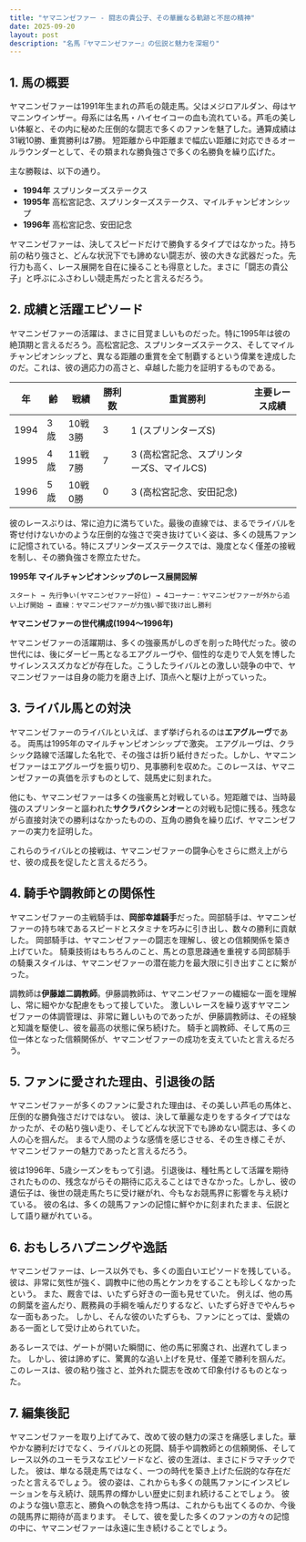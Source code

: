 ```yaml
---
title: "ヤマニンゼファー - 闘志の貴公子、その華麗なる軌跡と不屈の精神"
date: 2025-09-20
layout: post
description: "名馬『ヤマニンゼファー』の伝説と魅力を深堀り"
---
```


## 1. 馬の概要

ヤマニンゼファーは1991年生まれの芦毛の競走馬。父はメジロアルダン、母はヤマニンウインザー。母系には名馬・ハイセイコーの血も流れている。芦毛の美しい体躯と、その内に秘めた圧倒的な闘志で多くのファンを魅了した。通算成績は31戦10勝、重賞勝利は7勝。  短距離から中距離まで幅広い距離に対応できるオールラウンダーとして、その類まれな勝負強さで多くの名勝負を繰り広げた。

主な勝鞍は、以下の通り。

* **1994年**  スプリンターズステークス
* **1995年**  高松宮記念、スプリンターズステークス、マイルチャンピオンシップ
* **1996年**  高松宮記念、安田記念


ヤマニンゼファーは、決してスピードだけで勝負するタイプではなかった。持ち前の粘り強さと、どんな状況下でも諦めない闘志が、彼の大きな武器だった。先行力も高く、レース展開を自在に操ることも得意とした。まさに「闘志の貴公子」と呼ぶにふさわしい競走馬だったと言えるだろう。


## 2. 成績と活躍エピソード

ヤマニンゼファーの活躍は、まさに目覚ましいものだった。特に1995年は彼の絶頂期と言えるだろう。高松宮記念、スプリンターズステークス、そしてマイルチャンピオンシップと、異なる距離の重賞を全て制覇するという偉業を達成したのだ。これは、彼の適応力の高さと、卓越した能力を証明するものである。

| 年 | 齢 | 戦績 | 勝利数 | 重賞勝利 | 主要レース成績 |
|---|---|---|---|---|---|
| 1994 | 3歳 | 10戦3勝 | 3 | 1 (スプリンターズS) |  |
| 1995 | 4歳 | 11戦7勝 | 7 | 3 (高松宮記念、スプリンターズS、マイルCS) |  |
| 1996 | 5歳 | 10戦0勝 | 0 | 3 (高松宮記念、安田記念) |  |


彼のレースぶりは、常に迫力に満ちていた。最後の直線では、まるでライバルを寄せ付けないかのような圧倒的な強さで突き抜けていく姿は、多くの競馬ファンに記憶されている。特にスプリンターズステークスでは、幾度となく僅差の接戦を制し、その勝負強さを際立たせた。


**1995年 マイルチャンピオンシップのレース展開図解**

```
スタート → 先行争い(ヤマニンゼファー好位) → 4コーナー：ヤマニンゼファーが外から追い上げ開始 → 直線：ヤマニンゼファーが力強い脚で抜け出し勝利
```

**ヤマニンゼファーの世代構成(1994～1996年)**

ヤマニンゼファーの活躍期は、多くの強豪馬がしのぎを削った時代だった。彼の世代には、後にダービー馬となるエアグルーヴや、個性的な走りで人気を博したサイレンススズカなどが存在した。こうしたライバルとの激しい競争の中で、ヤマニンゼファーは自身の能力を磨き上げ、頂点へと駆け上がっていった。


## 3. ライバル馬との対決

ヤマニンゼファーのライバルといえば、まず挙げられるのは**エアグルーヴ**である。  両馬は1995年のマイルチャンピオンシップで激突。  エアグルーヴは、クラシック路線で活躍した名牝で、その強さは折り紙付きだった。しかし、ヤマニンゼファーはエアグルーヴを振り切り、見事勝利を収めた。このレースは、ヤマニンゼファーの真価を示すものとして、競馬史に刻まれた。

他にも、ヤマニンゼファーは多くの強豪馬と対戦している。短距離では、当時最強のスプリンターと謳われた**サクラバクシンオー**との対戦も記憶に残る。残念ながら直接対決での勝利はなかったものの、互角の勝負を繰り広げ、ヤマニンゼファーの実力を証明した。

これらのライバルとの接戦は、ヤマニンゼファーの闘争心をさらに燃え上がらせ、彼の成長を促したと言えるだろう。


## 4. 騎手や調教師との関係性

ヤマニンゼファーの主戦騎手は、**岡部幸雄騎手**だった。岡部騎手は、ヤマニンゼファーの持ち味であるスピードとスタミナを巧みに引き出し、数々の勝利に貢献した。  岡部騎手は、ヤマニンゼファーの闘志を理解し、彼との信頼関係を築き上げていた。  騎乗技術はもちろんのこと、馬との意思疎通を重視する岡部騎手の騎乗スタイルは、ヤマニンゼファーの潜在能力を最大限に引き出すことに繋がった。

調教師は**伊藤雄二調教師**。伊藤調教師は、ヤマニンゼファーの繊細な一面を理解し、常に細やかな配慮をもって接していた。  激しいレースを繰り返すヤマニンゼファーの体調管理は、非常に難しいものであったが、伊藤調教師は、その経験と知識を駆使し、彼を最高の状態に保ち続けた。  騎手と調教師、そして馬の三位一体となった信頼関係が、ヤマニンゼファーの成功を支えていたと言えるだろう。


## 5. ファンに愛された理由、引退後の話

ヤマニンゼファーが多くのファンに愛された理由は、その美しい芦毛の馬体と、圧倒的な勝負強さだけではない。  彼は、決して華麗な走りをするタイプではなかったが、その粘り強い走り、そしてどんな状況下でも諦めない闘志は、多くの人の心を掴んだ。  まるで人間のような感情を感じさせる、その生き様こそが、ヤマニンゼファーの魅力であったと言えるだろう。

彼は1996年、5歳シーズンをもって引退。  引退後は、種牡馬として活躍を期待されたものの、残念ながらその期待に応えることはできなかった。しかし、彼の遺伝子は、後世の競走馬たちに受け継がれ、今もなお競馬界に影響を与え続けている。  彼の名は、多くの競馬ファンの記憶に鮮やかに刻まれたまま、伝説として語り継がれている。


## 6. おもしろハプニングや逸話

ヤマニンゼファーは、レース以外でも、多くの面白いエピソードを残している。  彼は、非常に気性が強く、調教中に他の馬とケンカをすることも珍しくなかったという。  また、厩舎では、いたずら好きの一面も見せていた。  例えば、他の馬の飼葉を盗んだり、厩務員の手綱を噛んだりするなど、いたずら好きでやんちゃな一面もあった。  しかし、そんな彼のいたずらも、ファンにとっては、愛嬌のある一面として受け止められていた。

あるレースでは、ゲートが開いた瞬間に、他の馬に邪魔され、出遅れてしまった。  しかし、彼は諦めずに、驚異的な追い上げを見せ、僅差で勝利を掴んだ。  このレースは、彼の粘り強さと、並外れた闘志を改めて印象付けるものとなった。


## 7. 編集後記

ヤマニンゼファーを取り上げてみて、改めて彼の魅力の深さを痛感しました。華やかな勝利だけでなく、ライバルとの死闘、騎手や調教師との信頼関係、そしてレース以外のユーモラスなエピソードなど、彼の生涯は、まさにドラマチックでした。  彼は、単なる競走馬ではなく、一つの時代を築き上げた伝説的な存在だったと言えるでしょう。  彼の姿は、これからも多くの競馬ファンにインスピレーションを与え続け、競馬界の輝かしい歴史に刻まれ続けることでしょう。  彼のような強い意志と、勝負への執念を持つ馬は、これからも出てくるのか、今後の競馬界に期待が高まります。  そして、彼を愛した多くのファンの方々の記憶の中に、ヤマニンゼファーは永遠に生き続けることでしょう。
